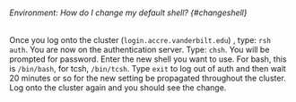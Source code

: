 ###### Environment: How do I change my default shell? {#changeshell}

Once you log onto the cluster (`login.accre.vanderbilt.edu`) , type:
`rsh auth`. You are now on the authentication server. Type: `chsh`. You
will be prompted for password. Enter the new shell you want to use. For
bash, this is `/bin/bash`, for tcsh, `/bin/tcsh`. Type `exit` to log out
of auth and then wait 20 minutes or so for the new setting be propagated
throughout the cluster. Log onto the cluster again and you should see
the change.
